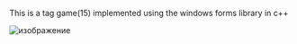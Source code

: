 This is a tag game(15) implemented using the windows forms library in c++

![изображение](https://github.com/AndryuhaSW/Pyatnashki_CPP/assets/58521853/fe96c700-6b21-44f2-b5ff-bd96acf34a60)
